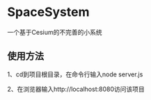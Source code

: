 # SpaceSystem
一个基于Cesium的不完善的小系统

## 使用方法
1、cd到项目根目录，在命令行输入node server.js

2、在浏览器输入http://localhost:8080访问该项目
